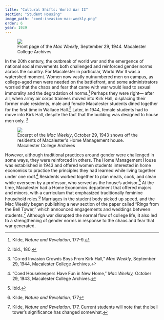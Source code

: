 ```yaml
---
title: "Cultural Shifts: World War II"
section: "Student Housing"
image_path: "coed-invasion-mac-weekly.png"
order: 6
year: 1939
---
```


<figure>
   <img src="/mac-history/images/coed-invasion-mac-weekly.png">
   <figcaption>
        Front page of the <i>Mac Weekly</i>, September 29, 1944. Macalester College Archives
   </figcaption>
</figure>


In the 20th century, the outbreak of world war and the emergence of national social movements both challenged and reinforced gender norms across the country. For Macalester in particular, World War II was a watershed moment. Women now vastly outnumbered men on campus, as college-aged men were needed on the battlefront, and some administrators worried that the chaos and fear that came with war would lead to sexual immorality and the degradation of norms.[^1] Perhaps they were right— after all, when army air corps trainees moved into Kirk Hall, displacing their former male residents, male and female Macalester students dined together for the first time in Wallace Hall.[^2]  Later, in 1944, female students had to move into Kirk Hall, despite the fact that the building was designed to house men only. [^3] 

<figure>
   <img src="/mac-history/images/home-management.png">
   <figcaption>
         Excerpt of the <i>Mac Weekly</i>, October 29, 1943 shows off the residents of Macalester's Home Management house. Macalester College Archives
   </figcaption>
</figure>

However, although traditional practices around gender were challenged in some ways, they were reinforced in others. The Home Management House was established in 1943 and offered women students interested in home economics to practice the principles they had learned while living together under one roof.[^4] Residents worked together to plan meals, cook, and clean while overseen by a professor, who served as the house’s advisor.[^5]  At the time, Macalester had a Home Economics department that offered majors and minors, with a curriculum that emphasized traditionally feminine household roles.[^6] Marriages in the student body picked up speed, and the Mac Weekly began publishing a new section of the paper called “Rings from the Bell Tower,”  which announced engagements and weddings between students.[^7] Although war disrupted the normal flow of college life, it also led to a strengthening of gender norms in response to the chaos and fear that war generated.


[^1]:
     Kilde, _Nature and Revelation,_ 177-9.

[^2]:
     Ibid., 180.

[^3]:
     “Co-ed Invasion Crowds Boys From Kirk Hall,” _Mac Weekly,_ September 29, 1944, Macalester College Archives.

[^4]:
     “Coed Housekeepers Have Fun in New Home,” _Mac Weekly,_ October 29, 1943, Macalester College Archives.

[^5]:
     Ibid.

[^6]:
      Kilde, _Nature and Revelation,_ 177

[^7]:
     Kilde, _Nature and Revelation,_ 177. Current students will note that the bell tower’s significance has changed somewhat.
